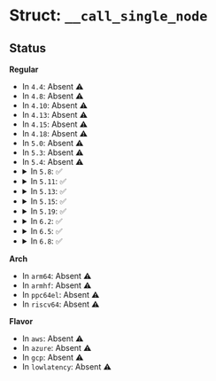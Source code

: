# Struct: <code>__call_single_node</code>

## Status
<b>Regular</b>
<ul>
<li>
In <code>4.4</code>: Absent ⚠️
</li>
<li>
In <code>4.8</code>: Absent ⚠️
</li>
<li>
In <code>4.10</code>: Absent ⚠️
</li>
<li>
In <code>4.13</code>: Absent ⚠️
</li>
<li>
In <code>4.15</code>: Absent ⚠️
</li>
<li>
In <code>4.18</code>: Absent ⚠️
</li>
<li>
In <code>5.0</code>: Absent ⚠️
</li>
<li>
In <code>5.3</code>: Absent ⚠️
</li>
<li>
In <code>5.4</code>: Absent ⚠️
</li>
<li>
<details>
<summary>In <code>5.8</code>: ✅</summary>

```c
struct __call_single_node {
    struct llist_node llist;
    unsigned int u_flags;
    atomic_t a_flags;
};
```
</details>
</li>
<li>
<details>
<summary>In <code>5.11</code>: ✅</summary>

```c
struct __call_single_node {
    struct llist_node llist;
    unsigned int u_flags;
    atomic_t a_flags;
    u16 src;
    u16 dst;
};
```
</details>
</li>
<li>
<details>
<summary>In <code>5.13</code>: ✅</summary>

```c
struct __call_single_node {
    struct llist_node llist;
    unsigned int u_flags;
    atomic_t a_flags;
    u16 src;
    u16 dst;
};
```
</details>
</li>
<li>
<details>
<summary>In <code>5.15</code>: ✅</summary>

```c
struct __call_single_node {
    struct llist_node llist;
    unsigned int u_flags;
    atomic_t a_flags;
    u16 src;
    u16 dst;
};
```
</details>
</li>
<li>
<details>
<summary>In <code>5.19</code>: ✅</summary>

```c
struct __call_single_node {
    struct llist_node llist;
    unsigned int u_flags;
    atomic_t a_flags;
    u16 src;
    u16 dst;
};
```
</details>
</li>
<li>
<details>
<summary>In <code>6.2</code>: ✅</summary>

```c
struct __call_single_node {
    struct llist_node llist;
    unsigned int u_flags;
    atomic_t a_flags;
    u16 src;
    u16 dst;
};
```
</details>
</li>
<li>
<details>
<summary>In <code>6.5</code>: ✅</summary>

```c
struct __call_single_node {
    struct llist_node llist;
    unsigned int u_flags;
    atomic_t a_flags;
    u16 src;
    u16 dst;
};
```
</details>
</li>
<li>
<details>
<summary>In <code>6.8</code>: ✅</summary>

```c
struct __call_single_node {
    struct llist_node llist;
    unsigned int u_flags;
    atomic_t a_flags;
    u16 src;
    u16 dst;
};
```
</details>
</li>
</ul>
<b>Arch</b>
<ul>
<li>
In <code>arm64</code>: Absent ⚠️
</li>
<li>
In <code>armhf</code>: Absent ⚠️
</li>
<li>
In <code>ppc64el</code>: Absent ⚠️
</li>
<li>
In <code>riscv64</code>: Absent ⚠️
</li>
</ul>
<b>Flavor</b>
<ul>
<li>
In <code>aws</code>: Absent ⚠️
</li>
<li>
In <code>azure</code>: Absent ⚠️
</li>
<li>
In <code>gcp</code>: Absent ⚠️
</li>
<li>
In <code>lowlatency</code>: Absent ⚠️
</li>
</ul>

## Differences
<b>Regular</b>
<ul>
<li>
<details>
<summary>Changed between <code>5.8</code> and <code>5.11</code> ⚠️</summary>
<ul>
<li>
<b>Field added. </b>
<code>u16 src</code>
</li>
<li>
<b>Field added. </b>
<code>u16 dst</code>
</li>
</ul>
</details>
</li>
<li>
No changes between <code>5.11</code> and <code>5.13</code> ✅
</li>
<li>
No changes between <code>5.13</code> and <code>5.15</code> ✅
</li>
<li>
No changes between <code>5.15</code> and <code>5.19</code> ✅
</li>
<li>
No changes between <code>5.19</code> and <code>6.2</code> ✅
</li>
<li>
No changes between <code>6.2</code> and <code>6.5</code> ✅
</li>
<li>
No changes between <code>6.5</code> and <code>6.8</code> ✅
</li>
</ul>
